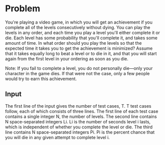 # Problem

You're playing a video game, in which you will get an achievement if you complete all of the levels consecutively without dying. You can play the levels in any order, and each time you play a level you'll either complete it or die. Each level has some probability that you'll complete it, and takes some amount of time. In what order should you play the levels so that the expected time it takes you to get the achievement is minimized? Assume that it takes equally long to beat a level or to die in it, and that you will start again from the first level in your ordering as soon as you die.

Note: If you fail to complete a level, you do not personally die—only your character in the game dies. If that were not the case, only a few people would try to earn this achievement.

## Input

The first line of the input gives the number of test cases, T. T test cases follow, each of which consists of three lines. The first line of each test case contains a single integer N, the number of levels. The second line contains N space-separated integers Li. Li is the number of seconds level i lasts, which is independent of whether you complete the level or die. The third line contains N space-separated integers Pi. Pi is the percent chance that you will die in any given attempt to complete level i.
